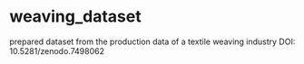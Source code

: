 # weaving_dataset
prepared dataset from the production data of a textile weaving industry
DOI: 10.5281/zenodo.7498062
